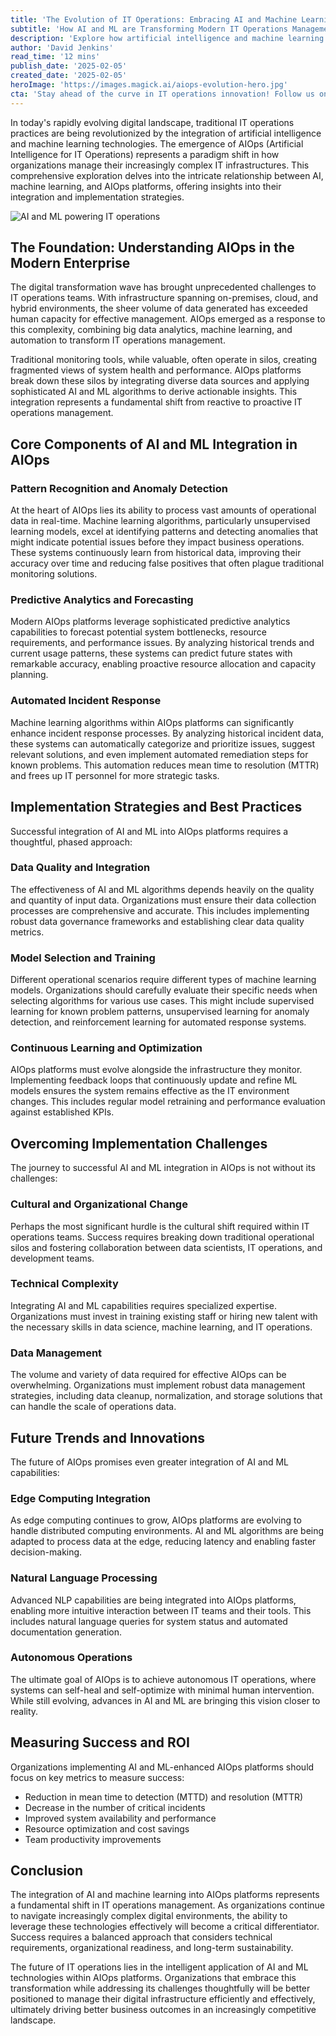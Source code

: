 ```yaml
---
title: 'The Evolution of IT Operations: Embracing AI and Machine Learning in AIOps'
subtitle: 'How AI and ML are Transforming Modern IT Operations Management'
description: 'Explore how artificial intelligence and machine learning are revolutionizing IT operations through AIOps, enabling organizations to manage complex infrastructure more effectively. Learn about key components, implementation strategies, and future trends in this comprehensive analysis of the evolving IT operations landscape.'
author: 'David Jenkins'
read_time: '12 mins'
publish_date: '2025-02-05'
created_date: '2025-02-05'
heroImage: 'https://images.magick.ai/aiops-evolution-hero.jpg'
cta: 'Stay ahead of the curve in IT operations innovation! Follow us on LinkedIn for regular updates on AIOps, artificial intelligence, and the future of IT management.'
---
```


In today's rapidly evolving digital landscape, traditional IT operations practices are being revolutionized by the integration of artificial intelligence and machine learning technologies. The emergence of AIOps (Artificial Intelligence for IT Operations) represents a paradigm shift in how organizations manage their increasingly complex IT infrastructures. This comprehensive exploration delves into the intricate relationship between AI, machine learning, and AIOps platforms, offering insights into their integration and implementation strategies.

![AI and ML powering IT operations](https://i.magick.ai/PIXE/1738786533135_magick_img.webp)

## The Foundation: Understanding AIOps in the Modern Enterprise

The digital transformation wave has brought unprecedented challenges to IT operations teams. With infrastructure spanning on-premises, cloud, and hybrid environments, the sheer volume of data generated has exceeded human capacity for effective management. AIOps emerged as a response to this complexity, combining big data analytics, machine learning, and automation to transform IT operations management.

Traditional monitoring tools, while valuable, often operate in silos, creating fragmented views of system health and performance. AIOps platforms break down these silos by integrating diverse data sources and applying sophisticated AI and ML algorithms to derive actionable insights. This integration represents a fundamental shift from reactive to proactive IT operations management.

## Core Components of AI and ML Integration in AIOps

### Pattern Recognition and Anomaly Detection
At the heart of AIOps lies its ability to process vast amounts of operational data in real-time. Machine learning algorithms, particularly unsupervised learning models, excel at identifying patterns and detecting anomalies that might indicate potential issues before they impact business operations. These systems continuously learn from historical data, improving their accuracy over time and reducing false positives that often plague traditional monitoring solutions.

### Predictive Analytics and Forecasting
Modern AIOps platforms leverage sophisticated predictive analytics capabilities to forecast potential system bottlenecks, resource requirements, and performance issues. By analyzing historical trends and current usage patterns, these systems can predict future states with remarkable accuracy, enabling proactive resource allocation and capacity planning.

### Automated Incident Response
Machine learning algorithms within AIOps platforms can significantly enhance incident response processes. By analyzing historical incident data, these systems can automatically categorize and prioritize issues, suggest relevant solutions, and even implement automated remediation steps for known problems. This automation reduces mean time to resolution (MTTR) and frees up IT personnel for more strategic tasks.

## Implementation Strategies and Best Practices

Successful integration of AI and ML into AIOps platforms requires a thoughtful, phased approach:

### Data Quality and Integration
The effectiveness of AI and ML algorithms depends heavily on the quality and quantity of input data. Organizations must ensure their data collection processes are comprehensive and accurate. This includes implementing robust data governance frameworks and establishing clear data quality metrics.

### Model Selection and Training
Different operational scenarios require different types of machine learning models. Organizations should carefully evaluate their specific needs when selecting algorithms for various use cases. This might include supervised learning for known problem patterns, unsupervised learning for anomaly detection, and reinforcement learning for automated response systems.

### Continuous Learning and Optimization
AIOps platforms must evolve alongside the infrastructure they monitor. Implementing feedback loops that continuously update and refine ML models ensures the system remains effective as the IT environment changes. This includes regular model retraining and performance evaluation against established KPIs.

## Overcoming Implementation Challenges

The journey to successful AI and ML integration in AIOps is not without its challenges:

### Cultural and Organizational Change
Perhaps the most significant hurdle is the cultural shift required within IT operations teams. Success requires breaking down traditional operational silos and fostering collaboration between data scientists, IT operations, and development teams.

### Technical Complexity
Integrating AI and ML capabilities requires specialized expertise. Organizations must invest in training existing staff or hiring new talent with the necessary skills in data science, machine learning, and IT operations.

### Data Management
The volume and variety of data required for effective AIOps can be overwhelming. Organizations must implement robust data management strategies, including data cleanup, normalization, and storage solutions that can handle the scale of operations data.

## Future Trends and Innovations

The future of AIOps promises even greater integration of AI and ML capabilities:

### Edge Computing Integration
As edge computing continues to grow, AIOps platforms are evolving to handle distributed computing environments. AI and ML algorithms are being adapted to process data at the edge, reducing latency and enabling faster decision-making.

### Natural Language Processing
Advanced NLP capabilities are being integrated into AIOps platforms, enabling more intuitive interaction between IT teams and their tools. This includes natural language queries for system status and automated documentation generation.

### Autonomous Operations
The ultimate goal of AIOps is to achieve autonomous IT operations, where systems can self-heal and self-optimize with minimal human intervention. While still evolving, advances in AI and ML are bringing this vision closer to reality.

## Measuring Success and ROI

Organizations implementing AI and ML-enhanced AIOps platforms should focus on key metrics to measure success:

- Reduction in mean time to detection (MTTD) and resolution (MTTR)
- Decrease in the number of critical incidents
- Improved system availability and performance
- Resource optimization and cost savings
- Team productivity improvements

## Conclusion

The integration of AI and machine learning into AIOps platforms represents a fundamental shift in IT operations management. As organizations continue to navigate increasingly complex digital environments, the ability to leverage these technologies effectively will become a critical differentiator. Success requires a balanced approach that considers technical requirements, organizational readiness, and long-term sustainability.

The future of IT operations lies in the intelligent application of AI and ML technologies within AIOps platforms. Organizations that embrace this transformation while addressing its challenges thoughtfully will be better positioned to manage their digital infrastructure efficiently and effectively, ultimately driving better business outcomes in an increasingly competitive landscape.